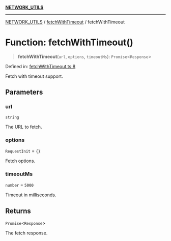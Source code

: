 [**NETWORK_UTILS**](../../README.md)

***

[NETWORK_UTILS](../../README.md) / [fetchWithTimeout](../README.md) / fetchWithTimeout

# Function: fetchWithTimeout()

> **fetchWithTimeout**(`url`, `options`, `timeoutMs`): `Promise`\<`Response`\>

Defined in: [fetchWithTimeout.ts:8](https://github.com/dailker/everyutil/blob/0ec5ce08552e5059ec58e2975404aeb74a6202b1/src/network/fetchWithTimeout.ts#L8)

Fetch with timeout support.

## Parameters

### url

`string`

The URL to fetch.

### options

`RequestInit` = `{}`

Fetch options.

### timeoutMs

`number` = `5000`

Timeout in milliseconds.

## Returns

`Promise`\<`Response`\>

The fetch response.
